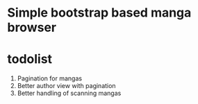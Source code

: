 # Simple bootstrap based manga browser

# todolist
1. Pagination for mangas
2. Better author view with pagination
3. Better handling of scanning mangas